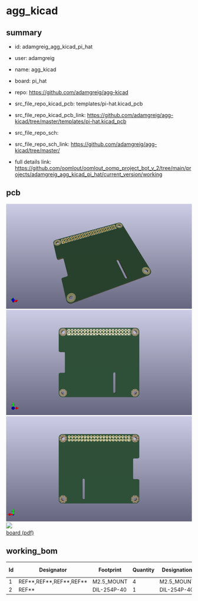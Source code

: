 # agg_kicad
 
## summary 
* id: adamgreig_agg_kicad_pi_hat
* user: adamgreig
* name: agg_kicad
* board: pi_hat
* repo: https://github.com/adamgreig/agg-kicad
* src_file_repo_kicad_pcb: templates/pi-hat.kicad_pcb
* src_file_repo_kicad_pcb_link: https://github.com/adamgreig/agg-kicad/tree/master/templates/pi-hat.kicad_pcb


* src_file_repo_sch: 
* src_file_repo_sch_link: https://github.com/adamgreig/agg-kicad/tree/master/
* full details link: https://github.com/oomlout/oomlout_oomp_project_bot_v_2/tree/main/projects/adamgreig_agg_kicad_pi_hat/current_version/working  



## pcb  
![](working_3d_600.png) 
![](working_3d_front_600.png)  
![](working_3d_back_600.png)  
![](working_600.png)  
[board (pdf)](working.pdf)  

## working_bom
| Id | Designator | Footprint | Quantity | Designation | Supplier and ref |  | None | 
| --- | --- | --- | --- | --- | --- | --- | --- | 
| 1 | REF**,REF**,REF**,REF** | M2.5_MOUNT | 4 | M2.5_MOUNT |  |  | [''] | 
| 2 | REF** | DIL-254P-40 | 1 | DIL-254P-40 |  |  | [''] | 




